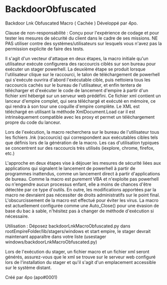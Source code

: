 # BackdoorObfuscated
Backdoor Lnk Obfuscated Macro ( Cachée ) Développé par 4po.

Clause de non-responsabilité : Conçu pour l'expérience de codage et pour tester les mesures de sécurité du client dans le cadre de ses missions. NE PAS utiliser contre des systèmes/utilisateurs sur lesquels vous n'avez pas la permission explicite de faire des tests.

Il s'agit d'un vecteur d'attaque en deux étapes, la macro initiale qu'un utilisateur exécute configurera des raccourcis ciblés sur son bureau pour exécuter un stager powerhell. La deuxième étape se produit lorsque l'utilisateur clique sur le raccourci, le talon de téléchargement de powerhell qui s'exécute ouvrira d'abord l'exécutable cible, puis nettoiera tous les raccourcis cachés sur le bureau de l'utilisateur, et enfin tentera de télécharger et d'exécuter le code de lancement d'empire à partir d'un fichier xml hébergé sur un serveur web prédéfini. Ce fichier xml contient un lanceur d'empire complet, qui sera téléchargé et exécuté en mémoire, ce qui rendra à son tour une coquille d'empire complète. Le XML est téléchargé en utilisant la méthode XmlDocument.Load car il est intrinsèquement compatible avec les proxy et permet un téléchargement propre du code du lanceur.

Lors de l'exécution, la macro recherchera sur le bureau de l'utilisateur tous les fichiers .lnk (raccourcis) qui correspondent aux exécutables cibles tels que définis lors de la génération de la macro. Les cas d'utilisation typiques se concentrent sur des raccourcis très utilisés (iexplore, chrome, firefox, etc.)

L'approche en deux étapes vise à déjouer les mesures de sécurité liées aux applications qui signalent le lancement de powerhell à partir de programmes inattendus, comme un lancement direct à partir d'applications de bureau. Comme la macro est purement VBA et n'exploite pas powerhell ou n'engendre aucun processus enfant, elle a moins de chances d'être détectée par ce type d'outils. En outre, les modifications apportées par la macro ne devraient pas nécessiter de droits administratifs sur le point final. L'obscurcissement de la macro est effectué pour éviter les virus. La macro est actuellement configurée comme une Auto_Close() pour une évasion de base du bac à sable, n'hésitez pas à changer de méthode d'exécution si nécessaire.

Utilisation : Déposez backdoorLnkMacroObfuscated.py dans rootEmpireFolder/lib/stagers/windows et start empire,  le stager devrait maintenant apparaître dans votre liste (usestager windows/backdoorLnkMacroObfuscated.py)

Lors de l'exécution du stager, un fichier macro et un fichier xml seront générés, assurez-vous que le xml se trouve sur le serveur web configuré lors de l'installation du stager et qu'il s'agit d'un emplacement accessible sur le système distant.

Créé par 4po (apo#0001)
